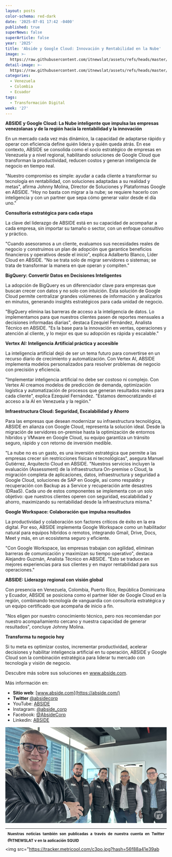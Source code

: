 ```yaml
---
layout: posts
color-schema: red-dark
date: '2025-07-01 17:42 -0400'
published: true
superNews: false
superArticle: false
year: '2025'
title: 'Abside y Google Cloud: Innovación y Rentabilidad en la Nube'
image: >-
  https://raw.githubusercontent.com/itnewslat/assets/refs/heads/master/img/540x320/Abside-Equipo-p.jpg
detail-image: >-
  https://raw.githubusercontent.com/itnewslat/assets/refs/heads/master/img/1024x680/Abside-Equipo-g.jpg
categories:
  - Venezuela
  - Colombia
  - Ecuador
tags:
  - Transformación Digital
week: '27'
---
```

**ABSIDE y Google Cloud: La Nube inteligente que impulsa las empresas venezolanas y de la región hacia la rentabilidad y la innovación**

En un mercado cada vez más dinámico, la capacidad de adaptarse rápido y operar con eficiencia define quién lidera y quién queda atrás. En ese contexto, ABSIDE se consolida como el socio estratégico de empresas en Venezuela y a nivel regional, habilitando soluciones de Google Cloud que transforman la productividad, reducen costos y generan inteligencia de negocio en tiempo real.

"Nuestro compromiso es simple: ayudar a cada cliente a transformar su tecnología en rentabilidad, con soluciones adaptadas a su realidad y metas", afirma Johnny Molina, Director de Soluciones y Plataformas Google en ABSIDE. "Hoy no basta con migrar a la nube; se requiere hacerlo con inteligencia y con un partner que sepa cómo generar valor desde el día uno."

**Consultoría estratégica para cada etapa**

La clave del liderazgo de ABSIDE está en su capacidad de acompañar a cada empresa, sin importar su tamaño o sector, con un enfoque consultivo y práctico.

"Cuando asesoramos a un cliente, evaluamos sus necesidades reales de negocio y construimos un plan de adopción que garantice beneficios financieros y operativos desde el inicio", explica Adalberto Blanco, Líder Cloud en ABSIDE. "No se trata solo de migrar servidores o sistemas; se trata de transformar la manera en que operan y compiten."

**BigQuery: Convertir Datos en Decisiones Inteligentes**

La adopción de BigQuery es un diferenciador clave para empresas que buscan crecer con datos y no solo con intuición. Esta solución de Google Cloud permite centralizar grandes volúmenes de información y analizarlos en minutos, generando insights estratégicos para cada unidad de negocio.

"BigQuery elimina las barreras de acceso a la inteligencia de datos. Lo implementamos para que nuestros clientes pasen de reportes mensuales a decisiones informadas diarias", destaca Ezequiel Fernández, Analista Técnico en ABSIDE. "Es la base para la innovación en ventas, operaciones y atención al cliente, y lo mejor es que su adopción es rápida y escalable."

**Vertex AI: Inteligencia Artificial práctica y accesible**

La inteligencia artificial dejó de ser un tema futuro para convertirse en un recurso diario de crecimiento y automatización. Con Vertex AI, ABSIDE implementa modelos personalizados para resolver problemas de negocio con precisión y eficiencia.

"Implementar inteligencia artificial no debe ser costoso ni complejo. Con Vertex AI creamos modelos de predicción de demanda, optimización logística y automatización de procesos que generan resultados reales para cada cliente", explica Ezequiel Fernández. "Estamos democratizando el acceso a la AI en Venezuela y la región."

**Infraestructura Cloud: Seguridad, Escalabilidad y Ahorro**

Para las empresas que desean modernizar su infraestructura tecnológica, ABSIDE en alianza con Google Cloud, representa la solución ideal. Desde la migración de servidores on-premise hasta la optimización de entornos híbridos y VMware en Google Cloud, su equipo garantiza un tránsito seguro, rápido y con retorno de inversión medible.

"La nube no es un gasto, es una inversión estratégica que permite a las empresas crecer sin restricciones físicas ni tecnológicas", asegura Manuel Gutiérrez, Arquitecto Cloud en ABSIDE. "Nuestros servicios incluyen la evaluación (Assessment) de la infraestructura On-premise o Cloud, la migración completa de aplicaciones, datos, infraestructura y seguridad a Google Cloud, soluciones de SAP en Google, así como respaldo y recuperación con Backup as a Service y recuperación ante desastres (DRaaS). Cada uno de estos componentes se implementa con un solo objetivo: que nuestros clientes operen con seguridad, escalabilidad y ahorro, maximizando su rentabilidad desde la infraestructura misma."

**Google Workspace: Colaboración que impulsa resultados**

La productividad y colaboración son factores críticos de éxito en la era digital. Por eso, ABSIDE implementa Google Workspace como un habilitador natural para equipos híbridos o remotos, integrando Gmail, Drive, Docs, Meet y más, en un ecosistema seguro y eficiente.

"Con Google Workspace, las empresas trabajan con agilidad, eliminan barreras de comunicación y maximizan su tiempo operativo", destaca Alejandro Guzmán, Analista Técnico en ABSIDE. "Esto se traduce en mejores experiencias para sus clientes y en mayor rentabilidad para sus operaciones."

**ABSIDE: Liderazgo regional con visión global**

Con presencia en Venezuela, Colombia, Puerto Rico, República Dominicana y Ecuador, ABSIDE se posiciona como el partner líder de Google Cloud en la región, combinando tecnología de vanguardia con consultoría estratégica y un equipo certificado que acompaña de inicio a fin.

"Nos eligen por nuestro conocimiento técnico, pero nos recomiendan por nuestro acompañamiento cercano y nuestra capacidad de generar resultados", concluye Johnny Molina.

**Transforma tu negocio hoy**

Si tu meta es optimizar costos, incrementar productividad, acelerar decisiones y habilitar inteligencia artificial en tu operación, ABSIDE y Google Cloud son la combinación estratégica para liderar tu mercado con tecnología y visión de negocio.

Descubre más sobre sus soluciones en www.abside.com.

Más información en: 
- **Sitio web**: [www.abside.com](https://abside.com/) 
- **Twitter** [@absidecorp](https://twitter.com/absidecorp) 
- YouTube: [ABSIDE](https://www.youtube.com/channel/UCbWqhlxlMXwjdajMh9AP8bQ) 
- Instagram: [@abside_corp](https://www.instagram.com/abside_corp/) 
- Facebook: [@AbsideCorp](https://www.facebook.com/AbsideCorp/) 
- Linkedin: [ABSIDE](https://www.linkedin.com/company/abside/posts/?feedView=all)

![](https://raw.githubusercontent.com/itnewslat/assets/refs/heads/master/img/540x320/Abside-Equipo-p.jpg)

<table style="height: 42px;" width="569">
<tbody>
<tr>
<td style="text-align: justify;"><sub><strong>Nuestras noticias también son publicadas a través de nuestra cuenta en Twitter <a href="https://twitter.com/itnewslat?lang=es">@ITNEWSLAT</a> y en la aplicación <a href="https://squidapp.co/en/">SQUID</a></strong></sub></td>
</tr>
</tbody>
</table>

<img src="https://tracker.metricool.com/c3po.jpg?hash=56f88a41e39ab
